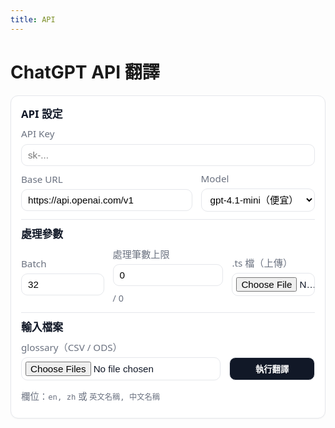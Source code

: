 ```yaml
---
title: API
---
```


# ChatGPT API 翻譯

<!-- ===== 外層 UI ===== -->
<style>
  /* —— 全部樣式只限制在 #ts-ui，並且用 --ts-* 變數，避免和主題衝突 —— */
  #ts-ui{
    --ts-gap: 12px;
    --ts-pad: 14px;
    --ts-radius: 12px;
    --ts-border: #e5e7eb;
    --ts-bg: #fff;
    --ts-muted: #6b7280;
    --ts-text: #111827;
    font-family: system-ui, -apple-system, Segoe UI, Roboto, "Noto Sans", "PingFang TC", "Microsoft JhengHei", sans-serif;
    line-height: 1.35; margin: 8px 0 16px; color: var(--ts-text);
  }
  @media (prefers-color-scheme: dark){
    #ts-ui{
      --ts-border: #2b2f36;
      --ts-bg: #111418;
      --ts-muted: #9aa3af;
      --ts-text: #e5e7eb;
    }
  }
  #ts-ui *, #ts-ui *::before, #ts-ui *::after{ box-sizing: border-box; }
  #ts-ui .ts-card{
    border:1px solid var(--ts-border); background:var(--ts-bg);
    border-radius: var(--ts-radius); padding:16px; box-shadow:0 1px 2px rgba(0,0,0,.04);
  }
  #ts-ui .ts-title{ font-size:1.05rem; font-weight:600; margin:2px 0 10px; }
  #ts-ui .ts-grid{
    display:grid; grid-template-columns: 160px 1fr; gap:10px 14px; align-items:center;
  }
  #ts-ui .ts-label{ color:var(--ts-muted); font-size:.95rem; white-space:nowrap; }
  #ts-ui .ts-input > input,
  #ts-ui .ts-input > select{
    width:100%; padding:8px 10px; border:1px solid var(--ts-border);
    border-radius:10px; background:transparent; font-size:.95rem;
  }
  #ts-ui .ts-input input[type="file"]{ padding:6px; }
  #ts-ui .ts-inline{ display:flex; gap:10px; align-items:center; flex-wrap:wrap; }
  #ts-ui .ts-hint{ color:var(--ts-muted); font-size:.9rem; }
  #ts-ui .ts-toolbar{ margin-top:10px; display:flex; gap:10px; align-items:center; flex-wrap:wrap; }
  #ts-ui .ts-btn-primary{
    appearance:none; border:1px solid var(--ts-border);
    background:#111827; color:#fff; border-radius:10px; padding:8px 14px; font-weight:600; cursor:pointer;
  }
  @media (prefers-color-scheme: dark){ #ts-ui .ts-btn-primary{ background:#e5e7eb; color:#111418; } }
  #ts-ui .ts-btn-primary:hover{ filter:brightness(0.95); }
  #ts-ui .ts-divider{ height:1px; background:var(--ts-border); margin:12px 0; border:0; }

  /* 附屬區塊（ID 不變，但樣式仍只在 #ts-ui 作用） */
  #ts-ui #ts-progress-wrap{ margin:12px 0; }
  #ts-ui #compare-box{
    border:1px solid var(--ts-border); border-radius:12px; padding:8px 12px; margin-top:8px; background:var(--ts-bg);
  }
  #ts-ui #compare-box table{ width:100%; border-collapse:collapse; font-size:.95rem; }
  #ts-ui #compare-box th, #ts-ui #compare-box td{ padding:6px 6px; border-bottom:1px solid var(--ts-border); text-align:left; }
  #ts-ui #compare-box thead th{ font-weight:600; }
  #ts-ui #ts-ui-msg{ color:var(--ts-muted); font-size:.95rem; margin-top:8px; }

  /* 手機版：單欄 */
  @media (max-width: 640px){
    #ts-ui .ts-grid{ grid-template-columns: 1fr; }
    #ts-ui .ts-label{ margin-top:6px; }
  }

  #ts-ui .ts-row-2{
    display: grid;
    grid-template-columns: var(--ts-col1, 1fr) var(--ts-col2, 1fr);
    gap: 10px 14px;
    align-items: center;
  }
  #ts-ui .ts-6-4{ --ts-col1: 6fr; --ts-col2: 4fr; }
  #ts-ui .ts-4-6{ --ts-col1: 4fr; --ts-col2: 6fr; }

  /* 每一欄的欄位（標籤在上、輸入在下） */
  #ts-ui .ts-field{
    display: flex; flex-direction: column; gap: 6px;
  }
  #ts-ui .ts-field .ts-label{ margin: 0; }

  /* 手機版改為單欄堆疊 */
  @media (max-width: 640px){
    #ts-ui .ts-row-2{ grid-template-columns: 1fr; }
  }

  #ts-ui .ts-row-3{
    display: grid;
    grid-template-columns: var(--ts-col1, 1fr) var(--ts-col2, 1fr) var(--ts-col3, 1fr);
    gap: 10px 14px;
    align-items: center;
  }
  #ts-ui .ts-3-4-3{ --ts-col1: 3fr; --ts-col2: 4fr; --ts-col3: 3fr; }

    /* 手機版改為單欄 */
  @media (max-width: 640px){
    #ts-ui .ts-row-3{ grid-template-columns: 1fr; }
  }
  #ts-ui .left-col{ grid-column: 1 / 3; }
  
  @media (max-width:640px){
    #ts-ui{
      grid-template-columns: 1fr; /* 單欄 */
    }
    #ts-ui .left-col,
    #ts-ui .right-col{
      grid-column: 1 / -1; /* 滿版 */
    }
  }
</style>

<div id="ts-ui">
  <div class="ts-card">
    <div class="ts-title">API 設定</div>
    <div class="ts-field" style="margin-bottom:10px;">
      <label class="ts-label" for="apiKey">API Key</label>
      <div class="ts-input">
        <input type="password" id="apiKey" placeholder="sk-..." autocomplete="off">
      </div>
    </div>
    <div class="ts-row-2 ts-6-4" style="margin-top:10px;">
      <div class="ts-field">
        <label class="ts-label" for="baseUrl">Base URL</label>
        <div class="ts-input">
          <input type="text" id="baseUrl" value="https://api.openai.com/v1">
        </div>
      </div>
      <div class="ts-field">
        <label class="ts-label" for="modelSel">Model</label>
        <div class="ts-input">
          <select id="modelSel">
            <option value="gpt-4.1-mini" selected>gpt-4.1-mini（便宜）</option>
            <option value="gpt-4.1">gpt-4.1</option>
            <option value="gpt-4o-mini">gpt-4o-mini</option>
            <option value="gpt-4o">gpt-4o</option>
            <option value="o4-mini">o4-mini（推理）</option>
          </select>
        </div>
      </div>
    </div>
    <hr class="ts-divider">
    <div class="ts-title">處理參數</div>
    <div class="ts-row-3 ts-3-4-3">
    <!-- 左：Batch (3) -->
    <div class="ts-field">
        <label class="ts-label" for="batch">Batch</label>
        <div class="ts-input">
        <input type="number" id="batch" value="32" min="1" max="64">
        </div>
    </div>
    <!-- 中：處理筆數上限 (3) -->
    <div class="ts-field">
        <label class="ts-label" for="limitN">處理筆數上限</label>
        <div class="ts-input ts-inline">
        <input type="number" id="limitN" value="0" min="1" style="max-width:220px;">
        <span id="countInfo" class="ts-hint"> / 0</span>
        </div>
    </div>
    <!-- 右：.ts 檔（上傳） (4) -->
    <div class="ts-field">
        <label class="ts-label" for="tsFile">.ts 檔（上傳）</label>
        <div class="ts-input">
        <input type="file" id="tsFile" accept=".ts">
        </div>
    </div>
    </div>
    <hr class="ts-divider">
    <div class="ts-title">輸入檔案</div>
    <div class="ts-row-2" style="--ts-col1: 7fr; --ts-col2: 3fr;">
    <!-- 左：檔案上傳 -->
    <div class="ts-field">
        <label class="ts-label" for="glsFile">glossary（CSV / ODS）</label>
        <div class="ts-input">
        <input type="file" id="glsFile" accept=".csv,.ods" multiple>
        </div>
    </div>
    <!-- 右：執行翻譯（滿寬按鈕） -->
    <div class="ts-field">
        <label class="ts-label" style="visibility:hidden;">執行翻譯</label>
        <div class="ts-input">
        <button id="run-btn" class="ts-btn-primary" style="width:100%;">執行翻譯</button>
        </div>
    </div>
    <!-- 底下補一行提示：對齊右欄 -->
    <div class="ts-hint right-col" style="margin-top:6px;">
        欄位：<code>en, zh</code> 或 <code>英文名稱, 中文名稱</code>
    </div>
    </div>

  <!-- 進度條（ID 保持不變） -->
  <div id="ts-progress-wrap" style="display:none;">
    <div class="ts-inline">
      <progress id="ts-progress" value="0" max="100" style="width:100%;"></progress>
      <span id="ts-progress-label" style="font-variant-numeric: tabular-nums;">0 / 0</span>
    </div>
  </div>

  <!-- 對照表（ID 保持不變） -->
  <div id="compare-box" style="display:none;">
    <div style="font-size:0.95rem;color:var(--ts-text);margin-bottom:4px;">翻譯對照（即時刷新）</div>
    <div style="max-height: 360px; overflow:auto;">
      <table>
        <thead>
          <tr>
            <th style="width:50%;">原文</th>
            <th style="width:50%;">譯文</th>
          </tr>
        </thead>
        <tbody id="compare-tbody"></tbody>
      </table>
    </div>
  </div>

  <div id="ts-ui-msg"></div>
</div>

<!-- ===== Pyodide ===== -->
<script type="module">
import { loadPyodide } from "https://cdn.jsdelivr.net/pyodide/v0.25.1/full/pyodide.mjs";
const pyodide = await loadPyodide();
(function setupTsCounter(){
  const tsFile   = document.getElementById('tsFile');
  const limitN   = document.getElementById('limitN');
  const countInfo= document.getElementById('countInfo');

  countInfo.textContent = ' / 0';

  function needsTranslationJS(text){
    if (!text) return false;
    const t = String(text).trim();
    if (!t) return false;
    // 近似 Python: 僅有空白/數字/非字元/%/{} 視為不需翻
    if (/^[\s\d\W%{}]+$/u.test(t)) return false;
    return true;
  }

  async function handleTsChange(){
    const file = tsFile.files && tsFile.files[0];
    if (!file){ countInfo.textContent = ' / 0'; limitN.removeAttribute('max'); return; }
    try{
      const txt = await file.text();
      let total = 0;

      // 優先用 DOMParser 解析 XML
      const parser = new DOMParser();
      const xmlDoc = parser.parseFromString(txt, 'application/xml');
      const hasErr = xmlDoc.getElementsByTagName('parsererror').length > 0;

      if (!hasErr){
        const sources = xmlDoc.getElementsByTagName('source');
        for (let i = 0; i < sources.length; i++){
          const s = sources[i].textContent || '';
          if (needsTranslationJS(s)) total++;
        }
      } else {
        // 後備：正規表達抓 <source>…</source>
        const matches = txt.match(/<source>([\s\S]*?)<\/source>/g) || [];
        for (const m of matches){
          const inner = m.replace(/^<source>|<\/source>$/g, '');
          if (needsTranslationJS(inner)) total++;
        }
      }

      // 更新 UI
      if (total > 0){
        limitN.value = total;          // 將處理筆數上限設為總數
        limitN.max   = String(total);  // 避免超過
        if (Number(limitN.value) < 1) limitN.value = 1;
        countInfo.textContent = ` / ${total}`;
      } else {
        countInfo.textContent = ' / 0';
        limitN.removeAttribute('max');
      }
    } catch(e){
      console.error(e);
      countInfo.textContent = ' / 0';
      limitN.removeAttribute('max');
    }
  }

  // 若使用者手動改數字，限制不超過總數 & 不小於 1
  function clampLimit(){
    const max = Number(limitN.max || '0');
    let v = Number(limitN.value || '0');
    if (max){
      if (v > max) v = max;
      if (v < 1) v = 1;
      limitN.value = v;
    } else if (v < 1){
      limitN.value = 1;
    }
  }

  tsFile.addEventListener('change', handleTsChange);
  limitN.addEventListener('input', clampLimit);
})();

const $msg = document.getElementById("ts-ui-msg");
try {
  await pyodide.runPythonAsync(String.raw`
import asyncio, json, re, io, base64, traceback, html, csv, zipfile
from typing import List, Tuple, Dict, Optional
from xml.etree import ElementTree as ET
from js import document
from pyodide.http import pyfetch
from pyodide.ffi import create_proxy

# ===== UI：訊息列 =====
def _set_ui_msg(msg_html: str):
    document.getElementById("ts-ui-msg").innerHTML = msg_html

# ===== UI：進度條 & 對照表 =====
def _progress_setup(total:int):
    wrap = document.getElementById("ts-progress-wrap")
    bar = document.getElementById("ts-progress")
    lab = document.getElementById("ts-progress-label")
    wrap.style.display = "block"
    bar.value = 0
    bar.max = max(1, total)
    lab.innerText = f"0 / {total}"

def _progress_tick(done:int, total:int):
    bar = document.getElementById("ts-progress")
    lab = document.getElementById("ts-progress-label")
    bar.value = done
    lab.innerText = f"{done} / {total}"

def _compare_reset():
    box = document.getElementById("compare-box")
    box.style.display = "block"
    tbody = document.getElementById("compare-tbody")
    # 清空舊列
    while tbody.firstChild:
        tbody.removeChild(tbody.firstChild)

def _compare_add(src_text:str, zh_text:str):
    box = document.getElementById("compare-box")
    box.style.display = "block"
    tbody = document.getElementById("compare-tbody")
    tr = document.createElement("tr")

    def _td(txt):
        td = document.createElement("td")
        td.style.padding = "4px"
        td.style.borderBottom = "1px solid #eee"
        td.textContent = txt  # 用 textContent 避免 HTML 注入
        return td

    tr.appendChild(_td(src_text or ""))
    tr.appendChild(_td(zh_text or ""))
    tbody.appendChild(tr)

    # 自動滾動到表格底部
    try:
        # compare-box 的第 2 個子元素是帶滾動的 div
        scroller = box.children.item(1)
        if scroller:
            scroller.scrollTop = scroller.scrollHeight
    except Exception:
        pass

# ===== 讀取上傳檔 =====
async def read_glossaries_from_file_input(input_id: str) -> List[Tuple[str,str]]:
    files = document.getElementById(input_id).files
    if not files or files.length == 0:
        return []
    pairs_all: List[Tuple[str,str]] = []
    for i in range(files.length):
        f = files.item(i)
        name = (f.name or "").lower()
        try:
            buf = await f.arrayBuffer()
            raw = buf.to_py()
            b = raw if isinstance(raw, (bytes, bytearray)) else bytes(raw)
            if name.endswith(".ods"):
                pairs_all.extend(load_glossary_ods_bytes(b))
            elif name.endswith(".csv"):
                txt = b.decode("utf-8", "ignore")
                pairs_all.extend(load_glossary_csv_text(txt))
        except Exception as e:
            print(f"[glossary] 讀取 {f.name} 失敗：{e}")

    seen, dedup = set(), []
    for en, zh in pairs_all:
        if en not in seen:
            dedup.append((en, zh))
            seen.add(en)
    return dedup

async def _read_file_text(input_id: str)->Optional[str]:
    files = document.getElementById(input_id).files
    if not files or files.length==0: return None
    buf = await files.item(0).arrayBuffer()
    return bytes(buf.to_py()).decode("utf-8", "ignore")

async def _read_file_bytes(input_id: str)->Optional[bytes]:
    files = document.getElementById(input_id).files
    if not files or files.length==0: return None
    buf = await files.item(0).arrayBuffer()
    return bytes(buf.to_py())

def _build_download_link(filename: str, content_bytes: bytes) -> str:
    b64 = base64.b64encode(content_bytes).decode("utf-8")
    return f'<a download="{filename}" href="data:application/octet-stream;base64,{b64}">⬇️ 下載 {filename}</a>'

# ===== 保留 DOCTYPE =====
def _read_doctype(xml_text: str) -> str:
    m = re.search(r'<!DOCTYPE[^>]+>', xml_text)
    return m.group(0) if m else ""

# ===== 遮罩/還原（HTML/實體/%n/%1/%L1/{0} 等）=====
_MASK_PAT = re.compile(
    r'(</?[A-Za-z][^>]*>|&lt;/?[A-Za-z][^&]*?&gt;|%L\d+|%\d+|%n|\{\d+\}|&(?:[A-Za-z]+|#\d+|#x[0-9A-Fa-f]+);)',
    re.IGNORECASE
)
def _mask_text(s:str):
    idx=0; mapping={}
    def _repl(m):
        nonlocal idx
        k=f"⟦MASK{idx}⟧"; mapping[k]=m.group(0); idx+=1; return k
    return _MASK_PAT.sub(_repl, s), mapping

def _unmask_text(s:str, mapping:Dict[str,str])->str:
    for k,v in mapping.items():
        s = s.replace(k,v)
    return s

def _et_ready(s:str)->str:
    try: return html.unescape(s)
    except Exception: return s

def needs_translation(en_text: Optional[str]) -> bool:
    if not en_text or not en_text.strip():
        return False
    if re.fullmatch(r"[\s\d\W%{}]+", en_text):
        return False
    return True

# ===== LCS 詞庫匹配（不依賴 pandas）=====
_SEP_RE = re.compile(r"[-\s/_.\\]+")
def soft_norm(s:str)->str: return _SEP_RE.sub(" ", s.lower()).strip()
_TOKEN_RE = re.compile(r"[A-Za-z0-9]+(?:[\\/_.-][A-Za-z0-9]+)*")

class LCSMatcher:
    def __init__(self, pairs: List[Tuple[str,str]], min_token_len:int=4, min_lcs_len:int=4):
        rows = []
        for en, zh in pairs:
            en = (en or "").strip(); zh = (zh or "").strip()
            if en and zh:
                en_norm = en.lower()
                charset = set(re.sub(r"\\s+", "", en_norm))
                rows.append({"en":en, "zh":zh, "en_norm":en_norm, "charset":charset})
        self.rows = rows
        self.min_token_len = min_token_len
        self.min_lcs_len = min_lcs_len
        self.soft_index = {}
        self.max_soft_len = 1
        for r in rows:
            key = soft_norm(r["en"])
            if key and key not in self.soft_index:
                self.soft_index[key] = (r["en"], r["zh"])
                self.max_soft_len = max(self.max_soft_len, len(key.split()))

    def _topk_for_word(self, token:str, k:int=3)->List[Dict]:
        t_norm = token.lower()
        if len(t_norm) < self.min_token_len: return []
        t_chars = set(t_norm)
        cand = [r for r in self.rows if len(t_chars & r["charset"])>0]
        res=[]
        def anchored_prefix_sub_in(token_norm:str, cand_norm:str):
            if not token_norm or not cand_norm: return 0,""
            max_k = min(len(token_norm), len(cand_norm))
            for kk in range(max_k,0,-1):
                sub = token_norm[:kk]
                if sub in cand_norm:
                    return kk, sub
            return 0,""
        for r in cand:
            kk, sub = anchored_prefix_sub_in(t_norm, r["en_norm"])
            if kk >= self.min_lcs_len:
                res.append({"token":token,"en":r["en"],"zh":r["zh"],"lcs_len":kk})
        res.sort(key=lambda d: (-d["lcs_len"], len(d["en"])))
        return res[:k]

    def build_glossary_sentence_first(self, text:str, *, limit:int=12, per_word_k:int=3, min_lcs_len:int=4)->Dict[str,str]:
        text_clean = _MASK_PAT.sub(" ", text)
        tokens = _TOKEN_RE.findall(text_clean)
        toks_lc = [t.lower() for t in tokens]
        n=len(toks_lc); covered=[False]*n; glossary={}
        def _mark(i,j):
            for k in range(i,j): covered[k]=True
        win_max = min(n, self.max_soft_len)
        for w in range(win_max, 0, -1):
            if len(glossary)>=limit: break
            for i in range(0, n-w+1):
                if any(covered[k] for k in range(i,i+w)): continue
                phrase=" ".join(toks_lc[i:i+w]); key=soft_norm(phrase)
                if key in self.soft_index:
                    en, zh = self.soft_index[key]
                    if en not in glossary:
                        glossary[en]=zh; _mark(i,i+w)
                        if len(glossary)>=limit: break
        for idx, tok in enumerate(tokens):
            if len(glossary)>=limit: break
            if covered[idx]: continue
            if len(tok) < min_lcs_len: continue
            for r in self._topk_for_word(tok, k=per_word_k):
                if r["lcs_len"]>=min_lcs_len and r["en"] not in glossary:
                    glossary[r["en"]] = r["zh"]; covered[idx]=True
                    if len(glossary)>=limit: break
        return glossary

# ===== 讀 CSV / ODS =====
def load_glossary_csv_text(csv_text: Optional[str]) -> List[Tuple[str,str]]:
    if not csv_text:
        return []
    rdr = csv.DictReader(io.StringIO(csv_text))
    if not rdr.fieldnames:
        return []
    col_en = col_zh = None
    for c in rdr.fieldnames or []:
        cc = (c or "").strip()
        if cc in ("en", "英文名稱"): col_en = c
        if cc in ("zh", "中文名稱"): col_zh = c
    if not col_en or not col_zh:
        return []
    pairs, seen = [], set()
    for row in rdr:
        en = (row.get(col_en) or "").strip()
        zh = (row.get(col_zh) or "").strip()
        if en and zh and en not in seen:
            pairs.append((en, zh))
            seen.add(en)
    return pairs

def load_glossary_ods_bytes(ods_bytes: bytes)->List[Tuple[str,str]]:
    with zipfile.ZipFile(io.BytesIO(ods_bytes)) as z:
        xml = z.read("content.xml")
    ns = {
        "office":"urn:oasis:names:tc:opendocument:xmlns:office:1.0",
        "table":"urn:oasis:names:tc:opendocument:xmlns:table:1.0",
        "text":"urn:oasis:names:tc:opendocument:xmlns:text:1.0",
    }
    root = ET.fromstring(xml)
    table = root.find(".//table:table", ns)
    if table is None: return []
    rows = table.findall("table:table-row", ns)
    def cell_text(cell):
        parts=[]
        for p in cell.findall(".//text:p", ns):
            parts.append("".join(p.itertext()))
        return (parts[0] if parts else "").strip()
    if not rows: return []
    header_cells = rows[0].findall("table:table-cell", ns)
    headers = [cell_text(c) for c in header_cells]
    def _find_idx(names:set):
        for i,h in enumerate(headers):
            if (h or "").strip().lower() in names: return i
        return -1
    idx_en = _find_idx({"英文名稱","en"})
    idx_zh = _find_idx({"中文名稱","zh"})
    if idx_en<0 or idx_zh<0: return []
    pairs=[]; seen=set()
    for r in rows[1:]:
        cells = r.findall("table:table-cell", ns)
        if idx_en>=len(cells) or idx_zh>=len(cells): continue
        en = cell_text(cells[idx_en]).strip()
        zh = cell_text(cells[idx_zh]).strip()
        if en and zh and en not in seen:
            pairs.append((en, zh)); seen.add(en)
    return pairs

# ===== OpenAI Chat Completions（批次）=====
async def call_chat_completions_batch_pyfetch(api_key:str, base_url:str, model:str,
                                              masked_texts:List[str], glossaries:List[Dict[str,str]]):
    items=[]
    for i,(t,g) in enumerate(zip(masked_texts, glossaries)):
        items.append({"id": i, "text": t, "glossary": [f"{en} -> {zh}" for en, zh in g.items()]})

    system_prompt = """你是台灣 GIS 在地化譯者，將多個獨立英文片段翻為自然專業的繁體中文（台灣）。
    規則：
    • 保留所有 ⟦MASK數字⟧；
    • 不要解釋；
    • 不要改動任何 HTML 標籤或 HTML 實體；
    • 只輸出與輸入等長、同序的結果。"""
    user_prompt = "請逐一翻譯 items。只需回傳 function 參數，不要輸出其他文字。\\n" + \
              "items = " + json.dumps(items, ensure_ascii=False)

    tools = [{
      "type": "function",
      "function": {
        "name": "return_translations",
        "description": "回傳與輸入 items 等長、同序的繁中翻譯陣列",
        "parameters": {
          "type": "object",
          "properties": {
            "translations": {
              "type": "array",
              "items": {"type": "string"}
            }
          },
          "required": ["translations"],
          "additionalProperties": False
        }
      }
    }]

    body = {
      "model": model,
      "messages": [
        {"role":"system","content":system_prompt},
        {"role":"user","content":user_prompt}
      ],
      "tools": tools,
      "tool_choice": {"type": "function", "function": {"name": "return_translations"}},
      "temperature": 0.2,
      "max_tokens": min(4000, 220 * max(4, len(masked_texts))),
    }

    resp = await pyfetch(base_url.rstrip("/") + "/chat/completions",
                         method="POST",
                         headers={"Authorization": f"Bearer {api_key}", "Content-Type":"application/json"},
                         body=json.dumps(body))
    data = await resp.json()
    if resp.status >= 400:
        raise RuntimeError(f"API Error {resp.status}: {data}")

    msg = data["choices"][0]["message"]
    tcalls = msg.get("tool_calls") or []
    if not tcalls:
        raise ValueError("模型未呼叫 function（無法取得結構化輸出）")

    args_raw = tcalls[0]["function"]["arguments"] or "{}"
    parsed = json.loads(args_raw)
    arr = parsed.get("translations")
    if not (isinstance(arr, list) and all(isinstance(x, str) for x in arr)):
        raise ValueError("function 參數不符合 {translations: string[]} 格式")

    if len(arr) != len(masked_texts):
        raise ValueError(f"JSON 陣列長度不符，期待 {len(masked_texts)}，得到 {len(arr)}")

    return arr

# ===== 主流程（加入即時對照與進度）=====
async def run_translation_pipeline_async(api_key:str, base_url:str, model:str,
                                         ts_text:str, glossary_pairs:List[Tuple[str,str]],
                                         batch_size:int=32, limit_n:int=0) -> bytes:
    doctype = _read_doctype(ts_text)
    root = ET.fromstring(ts_text)
    messages = root.findall(".//message")
    matcher = LCSMatcher(glossary_pairs, min_token_len=4, min_lcs_len=4)

    # 收集任務
    tasks=[]
    for m in messages:
        src=m.find("source")
        if src is None or src.text is None: continue
        if needs_translation(src.text):
            tasks.append((m, src.text, m.get("numerus")=="yes"))
        if len(tasks)>=limit_n: break

    finished=0; total=len(tasks)
    if total==0:
        return ET.tostring(root, encoding="utf-8")

    # 初始化 UI
    _compare_reset()
    _progress_setup(total)

    for start in range(0, total, batch_size):
        batch = tasks[start:start+batch_size]
        glossaries=[]; masked_texts=[]; maps=[]
        for _, src_text, _ in batch:
            g = matcher.build_glossary_sentence_first(src_text, limit=12, per_word_k=3, min_lcs_len=4)
            glossaries.append(g)
            masked, mp = _mask_text(src_text)
            masked_texts.append(masked); maps.append(mp)

        try:
            zh_list = await call_chat_completions_batch_pyfetch(api_key, base_url, model, masked_texts, glossaries)
        except Exception as e:
            zh_list=[]
            for masked, g in zip(masked_texts, glossaries):
                one = await call_chat_completions_batch_pyfetch(api_key, base_url, model, [masked], [g])
                zh_list.append(one[0])

        # 寫回 XML，並即時輸出「原文／譯文」對照與進度
        for (m, src_text, is_num), zh_raw, mp in zip(batch, zh_list, maps):
            trans = m.find("translation")
            if trans is None:
                trans = ET.SubElement(m, "translation")
            zh = _et_ready(_unmask_text(zh_raw, mp))
            if is_num:
                forms = trans.findall("numerusform")
                if not forms:
                    forms=[ET.SubElement(trans, "numerusform")]
                for f in forms:
                    f.text = zh
            else:
                trans.text = zh
            if "type" in trans.attrib: trans.attrib.pop("type", None)

            # 即時對照（翻譯前 / 翻譯後）
            _compare_add(src_text, zh)

            finished += 1
            _progress_tick(finished, total)

        _set_ui_msg(f"處理進度：{finished}/{total}")

    xml_bytes = ET.tostring(root, encoding="utf-8")
    head = b'<?xml version="1.0" encoding="utf-8"?>'
    if doctype: xml_bytes = head + (doctype).encode("utf-8") + xml_bytes
    else: xml_bytes = head + b"\\n" + xml_bytes
    return xml_bytes

# ===== 點擊事件 =====
_BUSY=False
async def _on_click(evt=None):
    global _BUSY
    if _BUSY:
        _set_ui_msg("<span style='color:#b00'>正在處理，請稍候…</span>"); return
    _BUSY=True; _set_ui_msg("")
    try:
        api = document.getElementById("apiKey").value.strip()
        base_url = document.getElementById("baseUrl").value.strip() or "https://api.openai.com/v1"
        model = document.getElementById("modelSel").value
        batch = int(document.getElementById("batch").value or "32")
        limitN = int(document.getElementById("limitN").value or "200")
        if not api:
            _set_ui_msg("<span style='color:#b00'>請輸入 API Key</span>"); return
        ts_text = await _read_file_text("tsFile")
        if not ts_text:
            _set_ui_msg("<span style='color:#b00'>請上傳 .ts 檔</span>"); return

        pairs = await read_glossaries_from_file_input("glsFile")

        _set_ui_msg("⏳ 連線中…")
        xml_bytes = await run_translation_pipeline_async(
            api_key=api, base_url=base_url, model=model,
            ts_text=ts_text, glossary_pairs=pairs,
            batch_size=batch, limit_n=limitN
        )

        out_name = "qgis_zh-Hant.ts"
        ts_files = document.getElementById("tsFile").files

        link = _build_download_link(out_name, xml_bytes)
        _set_ui_msg(link + "　<span style='color:#0a0'>完成！</span>")
    except Exception as e:
        _set_ui_msg(f"<span style='color:#b00'>發生錯誤：{html.escape(str(e))}</span>")
        traceback.print_exc()
    finally:
        _BUSY=False

_BTN_PROXY = create_proxy(lambda evt: asyncio.ensure_future(_on_click(evt)))
document.getElementById("run-btn").addEventListener("click", _BTN_PROXY)
`);
} catch (e) {
  console.error(e);
  $msg.innerHTML = `<span style="color:#b00">Python 載入失敗：${String(e)}</span>`;
}
</script>